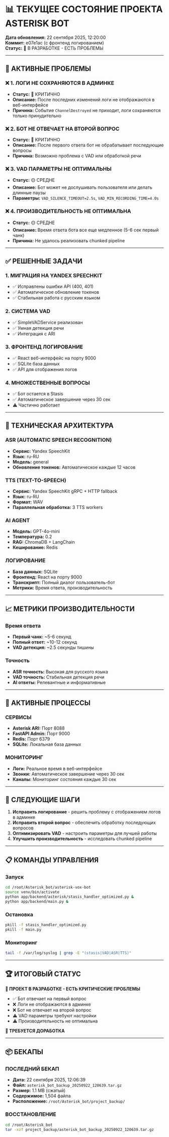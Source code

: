 # 📊 ТЕКУЩЕЕ СОСТОЯНИЕ ПРОЕКТА ASTERISK BOT

**Дата обновления:** 22 сентября 2025, 12:20:00  
**Коммит:** e07e1ac (с фронтенд логированием)  
**Статус:** 🔄 В РАЗРАБОТКЕ - ЕСТЬ ПРОБЛЕМЫ

---

## 🚨 АКТИВНЫЕ ПРОБЛЕМЫ

### ❌ 1. ЛОГИ НЕ СОХРАНЯЮТСЯ В АДМИНКЕ
- **Статус:** 🔴 КРИТИЧНО
- **Описание:** После последних изменений логи не отображаются в веб-интерфейсе
- **Причина:** Событие `ChannelDestroyed` не приходит, логи сохраняются только принудительно

### ❌ 2. БОТ НЕ ОТВЕЧАЕТ НА ВТОРОЙ ВОПРОС
- **Статус:** 🔴 КРИТИЧНО  
- **Описание:** После первого ответа бот не обрабатывает последующие вопросы
- **Причина:** Возможно проблема с VAD или обработкой речи

### ❌ 3. VAD ПАРАМЕТРЫ НЕ ОПТИМАЛЬНЫ
- **Статус:** 🟡 СРЕДНЕ
- **Описание:** Бот может не дослушивать пользователя или делать длинные паузы
- **Параметры:** `VAD_SILENCE_TIMEOUT=2.5s`, `VAD_MIN_RECORDING_TIME=4.0s`

### ❌ 4. ПРОИЗВОДИТЕЛЬНОСТЬ НЕ ОПТИМАЛЬНА
- **Статус:** 🟡 СРЕДНЕ
- **Описание:** Время ответа бота все еще медленное (5-6 сек первый чанк)
- **Причина:** Не удалось реализовать chunked pipeline

---

## ✅ РЕШЕННЫЕ ЗАДАЧИ

### 1. МИГРАЦИЯ НА YANDEX SPEECHKIT
- ✅ Исправлены ошибки API (400, 401)
- ✅ Автоматическое обновление токенов
- ✅ Стабильная работа с русским языком

### 2. СИСТЕМА VAD
- ✅ SimpleVADService реализован
- ✅ Умная детекция речи
- ✅ Интеграция с ARI

### 3. ФРОНТЕНД ЛОГИРОВАНИЕ
- ✅ React веб-интерфейс на порту 9000
- ✅ SQLite база данных
- ✅ API для отображения логов

### 4. МНОЖЕСТВЕННЫЕ ВОПРОСЫ
- ✅ Бот остается в Stasis
- ✅ Автоматическое завершение через 30 сек
- ⚠️ Частично работает

---

## 🔧 ТЕХНИЧЕСКАЯ АРХИТЕКТУРА

### ASR (AUTOMATIC SPEECH RECOGNITION)
- **Сервис:** Yandex SpeechKit
- **Язык:** ru-RU
- **Модель:** general
- **Обновление токенов:** Автоматическое каждые 12 часов

### TTS (TEXT-TO-SPEECH)
- **Сервис:** Yandex SpeechKit gRPC + HTTP fallback
- **Язык:** ru-RU
- **Формат:** WAV
- **Параллельная обработка:** 3 TTS workers

### AI AGENT
- **Модель:** GPT-4o-mini
- **Температура:** 0.2
- **RAG:** ChromaDB + LangChain
- **Кеширование:** Redis

### ЛОГИРОВАНИЕ
- **База данных:** SQLite
- **Фронтенд:** React на порту 9000
- **Транскрипт:** Полный диалог пользователь-бот
- **Метрики:** Время ответа, производительность

---

## 📈 МЕТРИКИ ПРОИЗВОДИТЕЛЬНОСТИ

### Время ответа
- **Первый чанк:** ~5-6 секунд
- **Полный ответ:** ~10-12 секунд
- **VAD детекция:** ~2.5 секунды тишины

### Точность
- **ASR точность:** Высокая для русского языка
- **VAD точность:** Стабильная детекция речи
- **AI ответы:** Релевантные и информативные

---

## 🔄 АКТИВНЫЕ ПРОЦЕССЫ

### СЕРВИСЫ
- **Asterisk ARI:** Порт 8088
- **FastAPI Admin:** Порт 9000
- **Redis:** Порт 6379
- **SQLite:** Локальная база данных

### МОНИТОРИНГ
- **Логи:** Реальное время в веб-интерфейсе
- **Звонки:** Автоматическое завершение через 30 сек
- **Каналы:** Мониторинг состояния каждые 30 сек

---

## 🎯 СЛЕДУЮЩИЕ ШАГИ

1. **Исправить логирование** - решить проблему с отображением логов в админке
2. **Исправить второй вопрос** - обеспечить обработку последующих вопросов
3. **Оптимизировать VAD** - настроить параметры для лучшей работы
4. **Улучшить производительность** - исследовать chunked pipeline

---

## 📋 КОМАНДЫ УПРАВЛЕНИЯ

### Запуск
```bash
cd /root/Asterisk_bot/asterisk-vox-bot
source venv/bin/activate
python app/backend/asterisk/stasis_handler_optimized.py &
python app/backend/main.py &
```

### Остановка
```bash
pkill -f stasis_handler_optimized.py
pkill -f main.py
```

### Мониторинг
```bash
tail -f /var/log/syslog | grep -E "(stasis|VAD|ASR|TTS)"
```

---

## 🏆 ИТОГОВЫЙ СТАТУС

**🔄 ПРОЕКТ В РАЗРАБОТКЕ - ЕСТЬ КРИТИЧЕСКИЕ ПРОБЛЕМЫ**
- ✅ Бот отвечает на первый вопрос
- ❌ Логи не отображаются в админке
- ❌ Бот не отвечает на второй вопрос
- ⚠️ VAD параметры требуют настройки
- ⚠️ Производительность не оптимальна

**🚨 ТРЕБУЕТСЯ ДОРАБОТКА**

---

## 📦 БЕКАПЫ

### ПОСЛЕДНИЙ БЕКАП
- **Дата:** 22 сентября 2025, 12:06:39
- **Файл:** `asterisk_bot_backup_20250922_120639.tar.gz`
- **Размер:** 1.1 MB (сжатый)
- **Содержимое:** 1,504 файла
- **Расположение:** `/root/Asterisk_bot/project_backup/`

### ВОССТАНОВЛЕНИЕ
```bash
cd /root/Asterisk_bot
tar -xzf project_backup/asterisk_bot_backup_20250922_120639.tar.gz
```